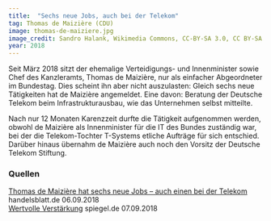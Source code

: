 ```yaml
---
title:  "Sechs neue Jobs, auch bei der Telekom"
tag: Thomas de Maizière (CDU)
image: thomas-de-maiziere.jpg
image_credit: Sandro Halank, Wikimedia Commons, CC-BY-SA 3.0, CC BY-SA 3.0, https://commons.wikimedia.org/w/index.php?curid=62729997
year: 2018
---
```


Seit März 2018 sitzt der ehemalige Verteidigungs- und Innenminister sowie Chef des Kanzleramts, Thomas de Maizière,
nur als einfacher Abgeordneter im Bundestag.
Dies scheint ihn aber nicht auszulasten: Gleich sechs neue Tätigkeiten hat de Maizière angemeldet.
Eine davon: Beratung der Deutsche Telekom beim Infrastrukturausbau, wie das Unternehmen selbst mitteilte.

Nach nur 12 Monaten Karenzzeit durfte die Tätigkeit aufgenommen werden, obwohl de Maizière als Innenminister für die IT des Bundes zuständig
war, bei der die Telekom-Tochter T-Systems etliche Aufträge für sich entschied. Darüber hinaus übernahm de Maizière auch noch den Vorsitz
der Deutsche Telekom Stiftung.

<!--more-->

### Quellen

[Thomas de Maizière hat sechs neue Jobs – auch einen bei der Telekom][handelsblatt] handelsblatt.de 06.09.2018  
[Wertvolle Verstärkung][spiegel] spiegel.de 07.09.2018  

[handelsblatt]: https://www.handelsblatt.com/unternehmen/it-medien/ehemaliger-bundesinnenminister-thomas-de-maiziere-hat-sechs-neue-jobs-auch-einen-bei-der-telekom/23003838.html?ticket=ST-936330-o6q7KVNzxiRZvWVW3DjJ-ap5
[spiegel]: https://www.spiegel.de/politik/wertvolle-verstaerkung-a-558ba55b-0002-0001-0000-000159308901

